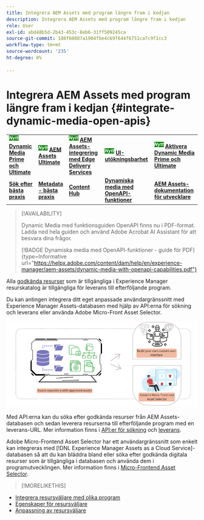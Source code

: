 ```yaml
---
title: Integrera AEM Assets med program längre fram i kedjan
description: Integrera AEM Assets med program längre fram i kedjan
role: User
exl-id: abd48b5d-2b43-453c-8eb6-31ff509245ca
source-git-commit: 188f60887a1904fbe4c69f644f6751ca7c9f1cc3
workflow-type: tm+mt
source-wordcount: '235'
ht-degree: 0%

---
```


# Integrera AEM Assets med program längre fram i kedjan {#integrate-dynamic-media-open-apis}

<table>
    <tr>
        <td>
            <sup style= "background-color:#008000; color:#FFFFFF; font-weight:bold"><i>Nytt</i></sup> <a href="/help/assets/dynamic-media/dm-prime-ultimate.md"><b>Dynamic Media Prime och Ultimate</b></a>
        </td>
        <td>
            <sup style= "background-color:#008000; color:#FFFFFF; font-weight:bold"><i>Nytt</i></sup> <a href="/help/assets/assets-ultimate-overview.md"><b>AEM Assets Ultimate</b></a>
        </td>
        <td>
            <sup style= "background-color:#008000; color:#FFFFFF; font-weight:bold"><i>Nytt</i></sup> <a href="/help/assets/integrate-aem-assets-edge-delivery-services.md"><b>AEM Assets-integrering med Edge Delivery Services</b></a>
        </td>
        <td>
            <sup style= "background-color:#008000; color:#FFFFFF; font-weight:bold"><i>Nytt</i></sup> <a href="/help/assets/aem-assets-view-ui-extensibility.md"><b>UI-utökningsbarhet</b></a>
        </td>
          <td>
            <sup style= "background-color:#008000; color:#FFFFFF; font-weight:bold"><i>Nytt</i></sup> <a href="/help/assets/dynamic-media/enable-dynamic-media-prime-and-ultimate.md"><b>Aktivera Dynamic Media Prime och Ultimate</b></a>
        </td>
    </tr>
    <tr>
        <td>
            <a href="/help/assets/search-best-practices.md"><b>Sök efter bästa praxis</b></a>
        </td>
        <td>
            <a href="/help/assets/metadata-best-practices.md"><b>Metadata - bästa praxis</b></a>
        </td>
        <td>
            <a href="/help/assets/product-overview.md"><b>Content Hub</b></a>
        </td>
        <td>
            <a href="/help/assets/dynamic-media-open-apis-overview.md"><b>Dynamiska media med OpenAPI-funktioner</b></a>
        </td>
        <td>
            <a href="https://developer.adobe.com/experience-cloud/experience-manager-apis/"><b>AEM Assets-dokumentation för utvecklare</b></a>
        </td>
    </tr>
</table>

>[!AVAILABILITY]
>
>Dynamic Media med funktionsguiden OpenAPI finns nu i PDF-format. Ladda ned hela guiden och använd Adobe Acrobat AI Assistant för att besvara dina frågor.
>
>[!BADGE Dynamiska media med OpenAPI-funktioner - guide för PDF]{type=Informative url="https://helpx.adobe.com/content/dam/help/en/experience-manager/aem-assets/dynamic-media-with-openapi-capabilities.pdf"}

Alla [godkända resurser](/help/assets/approve-assets.md) som är tillgängliga i Experience Manager resurskatalog är tillgängliga för leverans till efterföljande program.

Du kan antingen integrera ditt eget anpassade användargränssnitt med Experience Manager Assets-databasen med hjälp av API:erna för sökning och leverans eller använda Adobe Micro-Front Asset Selector.

![Integrering med AEM Assets-databasen](assets/asset-selector-integration.png)

Med API:erna kan du söka efter godkända resurser från AEM Assets-databasen och sedan leverera resurserna till efterföljande program med en leverans-URL. Mer information finns i [API:er för sökning](/help/assets/search-assets-api.md) och [leverans](/help/assets/deliver-assets-apis.md).

Adobe Micro-Frontend Asset Selector har ett användargränssnitt som enkelt kan integreras med [!DNL Experience Manager Assets as a Cloud Service]-databasen så att du kan bläddra bland eller söka efter godkända digitala resurser som är tillgängliga i databasen och använda dem i programutvecklingen. Mer information finns i [Micro-Frontend Asset Selector](/help/assets/overview-asset-selector.md).

>[!MORELIKETHIS]
>
* [Integrera resursväljare med olika program](/help/assets/integrate-asset-selector.md)
* [Egenskaper för resursväljare](/help/assets/asset-selector-properties.md)
* [Anpassning av resursväljare](/help/assets/asset-selector-customization.md)
